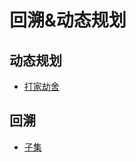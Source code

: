 # 回溯&动态规划

## 动态规划

- [打家劫舍](https://leetcode.cn/problems/house-robber/solution/da-jia-jie-she-dong-tai-gui-hua-by-zaimo-wbi6/)

## 回溯

- [子集](https://leetcode.cn/problems/subsets/solution/zi-ji-er-cha-shu-hui-su-by-zaimoe-fgt6/)
